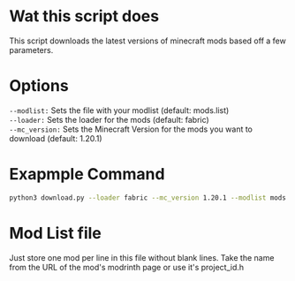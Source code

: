 # Wat this script does
This script downloads the latest versions of minecraft mods based off a few parameters.
# Options
`--modlist:` Sets the file with your modlist (default: mods.list)  
`--loader:` Sets the loader for the mods (default: fabric)  
`--mc_version:` Sets the Minecraft Version for the mods you want to download (default: 1.20.1)
# Exapmple Command
```bash
python3 download.py --loader fabric --mc_version 1.20.1 --modlist mods.list
```
# Mod List file
Just store one mod per line in this file without blank lines. Take the name from the URL of the mod's modrinth page or use it's project_id.h

